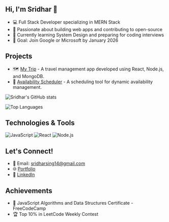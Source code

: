 ## Hi, I'm Sridhar 👋
- 💻 Full Stack Developer specializing in MERN Stack
- 🚀 Passionate about building web apps and contributing to open-source
- 🌱 Currently learning System Design and preparing for coding interviews
- 🎯 Goal: Join Google or Microsoft by January 2026

## Projects
- 🗺️ [My Trip](https://github.com/sidhu/my-trip) - A travel management app developed using React, Node.js, and MongoDB.
- 📅 [Availability Scheduler](https://github.com/sidhu/availability-scheduler) - A scheduling tool for dynamic availability management.

![Sridhar's GitHub stats](https://github-readme-stats.vercel.app/api?username=Sridharsing7570&show_icons=true&theme=radical)

![Top Languages](https://github-readme-stats.vercel.app/api/top-langs/?username=Sridharsing7570&layout=compact&theme=radical)

## Technologies & Tools
![JavaScript](https://img.shields.io/badge/Code-JavaScript-informational?style=flat&logo=javascript&color=F7DF1E)
![React](https://img.shields.io/badge/Framework-React-informational?style=flat&logo=react&color=61DAFB)
![Node.js](https://img.shields.io/badge/Backend-Node.js-informational?style=flat&logo=node.js&color=339933)

## Let's Connect!
- 📧 Email: [sridharsing14@gmail.com](mailto:sridharsing14@gmail.com)
- 🌐 [Portfolio](https://sidhu-portfolio.com)
- 💼 [LinkedIn](https://www.linkedin.com/in/sridhar-sing-4b7b8a244/)

## Achievements
- 📜 JavaScript Algorithms and Data Structures Certificate - FreeCodeCamp
- 🏆 Top 10% in LeetCode Weekly Contest
